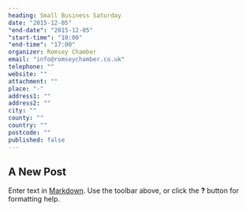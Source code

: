 ```yaml
---
heading: Small Business Saturday
date: "2015-12-05"
"end-date": "2015-12-05"
"start-time": "10:00"
"end-time": "17:00"
organizer: Romsey Chamber
email: "info@romseychamber.co.uk"
telephone: ""
website: ""
attachment: ""
place: "-"
address1: ""
address2: ""
city: ""
county: ""
country: ""
postcode: ""
published: false
---
```


## A New Post

Enter text in [Markdown](http://daringfireball.net/projects/markdown/). Use the toolbar above, or click the **?** button for formatting help.
